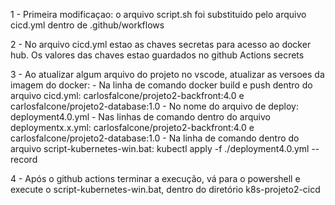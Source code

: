 1 - Primeira modificaçao: o arquivo script.sh foi substituido pelo arquivo cicd.yml dentro de .github/workflows

2 - No arquivo cicd.yml estao as chaves secretas para acesso ao docker hub. Os valores das chaves estao guardados no github Actions secrets

3 - Ao atualizar algum arquivo do projeto no vscode, atualizar as versoes da imagem do docker:
     - Na linha de comando docker build e push dentro do arquivo cicd.yml: carlosfalcone/projeto2-backfront:4.0 e carlosfalcone/projeto2-database:1.0
     - No nome do arquivo de deploy: deployment4.0.yml
     - Nas linhas de comando dentro do arquivo deploymentx.x.yml: carlosfalcone/projeto2-backfront:4.0 e carlosfalcone/projeto2-database:1.0
     - Na linha de comando dentro do arquivo script-kubernetes-win.bat: kubectl apply -f ./deployment4.0.yml --record

4 - Após o github actions terminar a execução, vá para o powershell e execute o script-kubernetes-win.bat, dentro do diretório k8s-projeto2-cicd